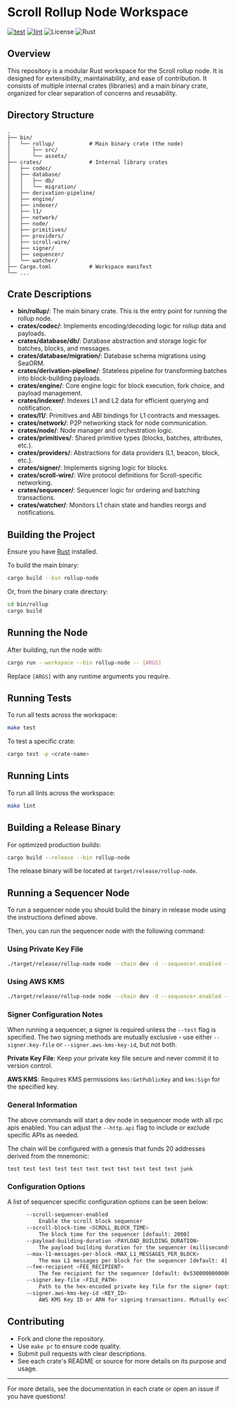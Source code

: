 # Scroll Rollup Node Workspace

[![test](https://github.com/scroll-tech/rollup-node/actions/workflows/test.yaml/badge.svg)](https://github.com/scroll-tech/rollup-node/actions/workflows/test.yaml)
[![lint](https://github.com/scroll-tech/rollup-node/actions/workflows/lint.yaml/badge.svg)](https://github.com/scroll-tech/rollup-node/actions/workflows/lint.yaml)
![License](https://img.shields.io/badge/license-MIT-blue)
![Rust](https://img.shields.io/badge/rust-2021-orange)

## Overview

This repository is a modular Rust workspace for the Scroll rollup node. It is designed for extensibility, maintainability, and ease of contribution. It consists of multiple internal crates (libraries) and a main binary crate, organized for clear separation of concerns and reusability.

## Directory Structure

```
.
├── bin/
│   └── rollup/           # Main binary crate (the node)
│       ├── src/
│       └── assets/
├── crates/               # Internal library crates
│   ├── codec/
│   ├── database/
│   │   ├── db/
│   │   └── migration/
│   ├── derivation-pipeline/
│   ├── engine/
│   ├── indexer/
│   ├── l1/
│   ├── network/
│   ├── node/
│   ├── primitives/
│   ├── providers/
│   ├── scroll-wire/
│   ├── signer/
│   ├── sequencer/
│   └── watcher/
├── Cargo.toml            # Workspace manifest
└── ...
```

## Crate Descriptions

- **bin/rollup/**: The main binary crate. This is the entry point for running the rollup node.
- **crates/codec/**: Implements encoding/decoding logic for rollup data and payloads.
- **crates/database/db/**: Database abstraction and storage logic for batches, blocks, and messages.
- **crates/database/migration/**: Database schema migrations using SeaORM.
- **crates/derivation-pipeline/**: Stateless pipeline for transforming batches into block-building payloads.
- **crates/engine/**: Core engine logic for block execution, fork choice, and payload management.
- **crates/indexer/**: Indexes L1 and L2 data for efficient querying and notification.
- **crates/l1/**: Primitives and ABI bindings for L1 contracts and messages.
- **crates/network/**: P2P networking stack for node communication.
- **crates/node/**: Node manager and orchestration logic.
- **crates/primitives/**: Shared primitive types (blocks, batches, attributes, etc.).
- **crates/providers/**: Abstractions for data providers (L1, beacon, block, etc.).
- **crates/signer/**: Implements signing logic for blocks.
- **crates/scroll-wire/**: Wire protocol definitions for Scroll-specific networking.
- **crates/sequencer/**: Sequencer logic for ordering and batching transactions.
- **crates/watcher/**: Monitors L1 chain state and handles reorgs and notifications.

## Building the Project

Ensure you have [Rust](https://www.rust-lang.org/tools/install) installed.

To build the main binary:

```sh
cargo build --bin rollup-node
```

Or, from the binary crate directory:

```sh
cd bin/rollup
cargo build
```

## Running the Node

After building, run the node with:

```sh
cargo run --workspace --bin rollup-node -- [ARGS]
```

Replace `[ARGS]` with any runtime arguments you require.

## Running Tests

To run all tests across the workspace:

```sh
make test
```

To test a specific crate:

```sh
cargo test -p <crate-name>
```

## Running Lints

To run all lints across the workspace:

```sh
make lint
```

## Building a Release Binary

For optimized production builds:

```sh
cargo build --release --bin rollup-node
```

The release binary will be located at `target/release/rollup-node`.

## Running a Sequencer Node

To run a sequencer node you should build the binary in release mode using the instructions defined above.

Then, you can run the sequencer node with the following command:

### Using Private Key File
```sh
./target/release/rollup-node node --chain dev -d --sequencer.enabled --signer.key-file /path/to/your/private.key --http --http.api admin,debug,eth,net,trace,txpool,web3,rpc,reth,ots,flashbots,miner,mev
```

### Using AWS KMS
```sh
./target/release/rollup-node node --chain dev -d --sequencer.enabled --signer.aws-kms-key-id arn:aws:kms:REGION:ACCOUNT:key/KEY-ID --http --http.api admin,debug,eth,net,trace,txpool,web3,rpc,reth,ots,flashbots,miner,mev
```

### Signer Configuration Notes

When running a sequencer, a signer is required unless the `--test` flag is specified. The two signing methods are mutually exclusive - use either `--signer.key-file` or `--signer.aws-kms-key-id`, but not both.

**Private Key File**: Keep your private key file secure and never commit it to version control.

**AWS KMS**: Requires KMS permissions `kms:GetPublicKey` and `kms:Sign` for the specified key.

### General Information

The above commands will start a dev node in sequencer mode with all rpc apis enabled. You can adjust the `--http.api` flag to include or exclude specific APIs as needed.

The chain will be configured with a genesis that funds 20 addresses derived from the mnemonic:
```
test test test test test test test test test test test junk
```

### Configuration Options

A list of sequencer specific configuration options can be seen below:

```sh
      --scroll-sequencer-enabled
          Enable the scroll block sequencer
      --scroll-block-time <SCROLL_BLOCK_TIME>
          The block time for the sequencer [default: 2000]
      --payload-building-duration <PAYLOAD_BUILDING_DURATION>
          The payload building duration for the sequencer (milliseconds) [default: 500]
      --max-l1-messages-per-block <MAX_L1_MESSAGES_PER_BLOCK>
          The max L1 messages per block for the sequencer [default: 4]
      --fee-recipient <FEE_RECIPIENT>
          The fee recipient for the sequencer [default: 0x5300000000000000000000000000000000000005]
      --signer.key-file <FILE_PATH>
          Path to the hex-encoded private key file for the signer (optional 0x prefix). Mutually exclusive with AWS KMS key ID
      --signer.aws-kms-key-id <KEY_ID>
          AWS KMS Key ID or ARN for signing transactions. Mutually exclusive with key file
```

## Contributing

- Fork and clone the repository.
- Use `make pr` to ensure code quality.
- Submit pull requests with clear descriptions.
- See each crate's README or source for more details on its purpose and usage.

---

For more details, see the documentation in each crate or open an issue if you have questions!